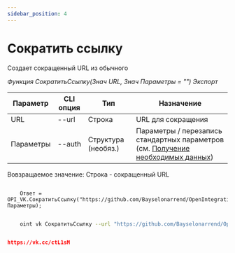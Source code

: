 ```yaml
---
sidebar_position: 4
---
```


# Сократить ссылку
Создает сокращенный URL из обычного

*Функция СократитьСсылку(Знач URL, Знач Параметры = "") Экспорт*

  | Параметр | CLI опция | Тип | Назначение |
  |-|-|-|-|
  | URL | --url | Строка | URL для сокращения |
  | Параметры | --auth | Структура (необяз.) | Параметры / перезапись стандартных параметров (см. [Получение необходимых данных](../)) |
  
  Вовзращаемое значение: Строка - сокращенный URL

```bsl title="Пример кода"
			
	Ответ = OPI_VK.СократитьСсылку("https://github.com/Bayselonarrend/OpenIntegrations", Параметры);

```

```sh title="Пример команд CLI"

    oint vk СократитьСсылку --url "https://github.com/Bayselonarrend/OpenIntegrations" --auth C:\auth.json

```

```json title="Результат"

https://vk.cc/ctL1sM

```
